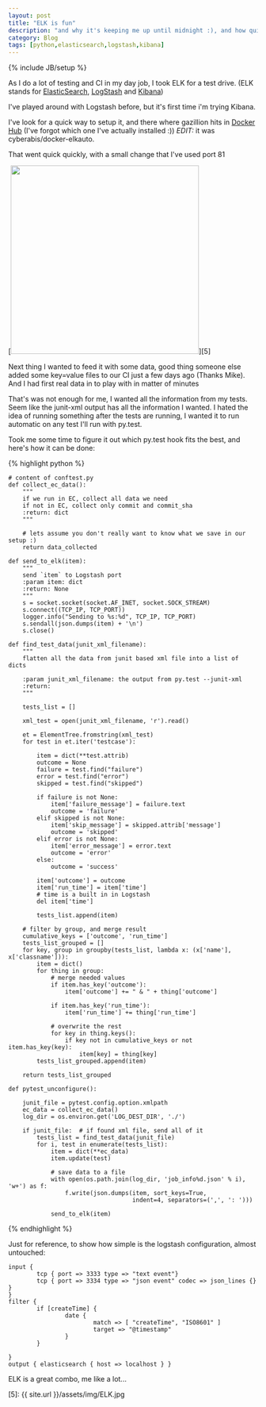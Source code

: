 ```yaml
---
layout: post
title: "ELK is fun"
description: "and why it's keeping me up until midnight :), and how quick it can be setup with docker"
category: Blog
tags: [python,elasticsearch,logstash,kibana]
---
```

{% include JB/setup %}

As I do a lot of testing and CI in my day job, I took ELK for a test drive.
(ELK stands for [ElasticSearch][1], [LogStash][2] and [Kibana][3])

I've played around with Logstash before, but it's first time i'm trying Kibana.

I've look for a quick way to setup it, and there where gazillion hits in [Docker Hub][4]
(I've forgot which one I've actually installed :))
*EDIT:* it was cyberabis/docker-elkauto.

That went quick quickly, with a small change that I've used port 81

[<img src="{{ site.url }}/assets/img/ELK.jpg" width="380" />][5]

Next thing I wanted to feed it with some data, good thing someone else added some key=value files to our CI just a few days ago (Thanks Mike).
And I had first real data in to play with in matter of minutes

That's was not enough for me, I wanted all the information from my tests.
Seem like the junit-xml output has all the information I wanted.
I hated the idea of running something after the tests are running,
I wanted it to run automatic on any test I'll run with py.test.

Took me some time to figure it out which py.test hook fits the best, and here's how it can be done:

{% highlight python %}

    # content of conftest.py
    def collect_ec_data():
        """
        if we run in EC, collect all data we need
        if not in EC, collect only commit and commit_sha
        :return: dict
        """

        # lets assume you don't really want to know what we save in our setup :)
        return data_collected

    def send_to_elk(item):
        """
        send `item` to Logstash port
        :param item: dict
        :return: None
        """
        s = socket.socket(socket.AF_INET, socket.SOCK_STREAM)
        s.connect((TCP_IP, TCP_PORT))
        logger.info("Sending to %s:%d", TCP_IP, TCP_PORT)
        s.sendall(json.dumps(item) + '\n')
        s.close()

    def find_test_data(junit_xml_filename):
        """
        flatten all the data from junit based xml file into a list of dicts

        :param junit_xml_filename: the output from py.test --junit-xml
        :return:
        """

        tests_list = []

        xml_test = open(junit_xml_filename, 'r').read()

        et = ElementTree.fromstring(xml_test)
        for test in et.iter('testcase'):

            item = dict(**test.attrib)
            outcome = None
            failure = test.find("failure")
            error = test.find("error")
            skipped = test.find("skipped")

            if failure is not None:
                item['failure_message'] = failure.text
                outcome = 'failure'
            elif skipped is not None:
                item['skip_message'] = skipped.attrib['message']
                outcome = 'skipped'
            elif error is not None:
                item['error_message'] = error.text
                outcome = 'error'
            else:
                outcome = 'success'

            item['outcome'] = outcome
            item['run_time'] = item['time']
            # time is a built in in Logstash
            del item['time']

            tests_list.append(item)

        # filter by group, and merge result
        cumulative_keys = ['outcome', 'run_time']
        tests_list_grouped = []
        for key, group in groupby(tests_list, lambda x: (x['name'], x['classname'])):
            item = dict()
            for thing in group:
                # merge needed values
                if item.has_key('outcome'):
                    item['outcome'] += " & " + thing['outcome']

                if item.has_key('run_time'):
                    item['run_time'] += thing['run_time']

                # overwrite the rest
                for key in thing.keys():
                    if key not in cumulative_keys or not item.has_key(key):
                        item[key] = thing[key]
            tests_list_grouped.append(item)

        return tests_list_grouped

    def pytest_unconfigure():

        junit_file = pytest.config.option.xmlpath
        ec_data = collect_ec_data()
        log_dir = os.environ.get('LOG_DEST_DIR', './')

        if junit_file:  # if found xml file, send all of it
            tests_list = find_test_data(junit_file)
            for i, test in enumerate(tests_list):
                item = dict(**ec_data)
                item.update(test)

                # save data to a file
                with open(os.path.join(log_dir, 'job_info%d.json' % i), 'w+') as f:
                    f.write(json.dumps(item, sort_keys=True,
                                       indent=4, separators=(',', ': ')))

                send_to_elk(item)

{% endhighlight %}

Just for reference, to show how simple is the logstash configuration, almost untouched:

    input {
            tcp { port => 3333 type => "text event"}
            tcp { port => 3334 type => "json event" codec => json_lines {} }
    }
    filter {
            if [createTime] {
                    date {
                            match => [ "createTime", "ISO8601" ]
                            target => "@timestamp"
                    }
            }

    }
    output { elasticsearch { host => localhost } }


ELK is a great combo, me like a lot...


[1]: http://www.elasticsearch.org/overview/elasticsearch/
[2]: http://www.elasticsearch.org/overview/logstash/
[3]: http://www.elasticsearch.org/overview/kibana/
[4]: https://registry.hub.docker.com/search?&q=elk
[5]: {{ site.url }}/assets/img/ELK.jpg
